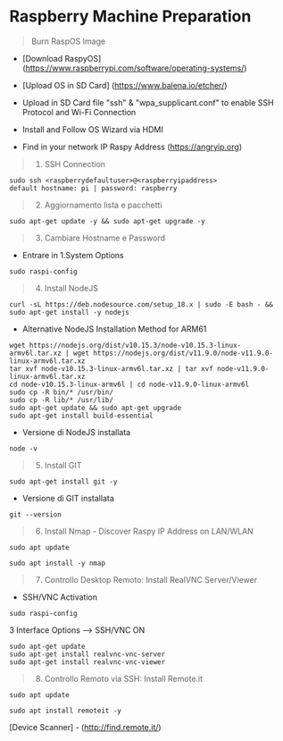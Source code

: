 # Raspberry Machine Preparation

> Burn RaspOS Image
- [Download RaspyOS] (https://www.raspberrypi.com/software/operating-systems/)
- [Upload OS in SD Card] (https://www.balena.io/etcher/)

- Upload in SD Card file "ssh" & "wpa_supplicant.conf" to enable SSH Protocol and Wi-Fi Connection
- Install and Follow OS Wizard via HDMI
- Find in your network IP Raspy Address (https://angryip.org)

> 1. SSH Connection
```
sudo ssh <raspberrydefaultuser>@<raspberryipaddress>
default hostname: pi | password: raspberry
```
> 2. Aggiornamento lista e pacchetti 
```
sudo apt-get update -y && sudo apt-get upgrade -y
```
> 3. Cambiare Hostname e Password
- Entrare in 1.System Options 
```
sudo raspi-config
```
> 4. Install NodeJS
```
curl -sL https://deb.nodesource.com/setup_18.x | sudo -E bash - && sudo apt-get install -y nodejs
```
- Alternative NodeJS Installation Method for ARM61
```
wget https://nodejs.org/dist/v10.15.3/node-v10.15.3-linux-armv6l.tar.xz | wget https://nodejs.org/dist/v11.9.0/node-v11.9.0-linux-armv6l.tar.xz
tar xvf node-v10.15.3-linux-armv6l.tar.xz | tar xvf node-v11.9.0-linux-armv6l.tar.xz
cd node-v10.15.3-linux-armv6l | cd node-v11.9.0-linux-armv6l
sudo cp -R bin/* /usr/bin/
sudo cp -R lib/* /usr/lib/
sudo apt-get update && sudo apt-get upgrade
sudo apt-get install build-essential
```

- Versione di NodeJS installata
```
node -v
```
> 5. Install GIT
```
sudo apt-get install git -y
```
- Versione di GIT installata
```
git --version
```
> 6. Install Nmap - Discover Raspy IP Address on LAN/WLAN
```
sudo apt update
```
```
sudo apt install -y nmap
```
> 7. Controllo Desktop Remoto: Install RealVNC Server/Viewer
- SSH/VNC Activation
```
sudo raspi-config
```
3 Interface Options --> SSH/VNC ON
```
sudo apt-get update
sudo apt-get install realvnc-vnc-server
sudo apt-get install realvnc-vnc-viewer
```
> 8. Controllo Remoto via SSH: Install Remote.it
```
sudo apt update
```
```
sudo apt install remoteit -y
```
[Device Scanner] - (http://find.remote.it/)
